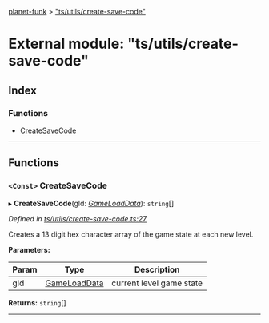 [planet-funk](../README.md) > ["ts/utils/create-save-code"](../modules/_ts_utils_create_save_code_.md)

# External module: "ts/utils/create-save-code"

## Index

### Functions

* [CreateSaveCode](_ts_utils_create_save_code_.md#createsavecode)

---

## Functions

<a id="createsavecode"></a>

### `<Const>` CreateSaveCode

▸ **CreateSaveCode**(gld: *[GameLoadData](../interfaces/_ts_models_game_load_data_.gameloaddata.md)*): `string`[]

*Defined in [ts/utils/create-save-code.ts:27](https://github.com/WilliamRADFunk/planet-funk/blob/4d2f34e/src/ts/utils/create-save-code.ts#L27)*

Creates a 13 digit hex character array of the game state at each new level.

**Parameters:**

| Param | Type | Description |
| ------ | ------ | ------ |
| gld | [GameLoadData](../interfaces/_ts_models_game_load_data_.gameloaddata.md) |  current level game state |

**Returns:** `string`[]

___

